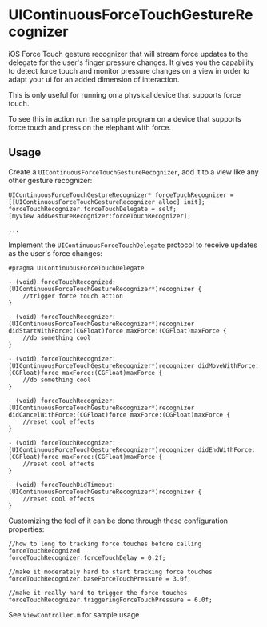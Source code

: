 # UIContinuousForceTouchGestureRecognizer
iOS Force Touch gesture recognizer that will stream force updates to the delegate for the user's finger pressure changes. It gives you the capability to detect force touch and monitor pressure changes on a view in order to adapt your ui for an added dimension of interaction.

This is only useful for running on a physical device that supports force touch.

To see this in action run the sample program on a device that supports force touch and press on the elephant with force.

## Usage

Create a `UIContinuousForceTouchGestureRecognizer`, add it to a view like any other gesture recognizer:

    UIContinuousForceTouchGestureRecognizer* forceTouchRecognizer = [[UIContinuousForceTouchGestureRecognizer alloc] init];
    forceTouchRecognizer.forceTouchDelegate = self;
    [myView addGestureRecognizer:forceTouchRecognizer];

    ...

Implement the `UIContinuousForceTouchDelegate` protocol to receive updates as the user's force changes:

    #pragma UIContinuousForceTouchDelegate

    - (void) forceTouchRecognized:(UIContinuousForceTouchGestureRecognizer*)recognizer {
        //trigger force touch action
    }

    - (void) forceTouchRecognizer:(UIContinuousForceTouchGestureRecognizer*)recognizer didStartWithForce:(CGFloat)force maxForce:(CGFloat)maxForce {
        //do something cool
    }

    - (void) forceTouchRecognizer:(UIContinuousForceTouchGestureRecognizer*)recognizer didMoveWithForce:(CGFloat)force maxForce:(CGFloat)maxForce {
        //do something cool
    }

    - (void) forceTouchRecognizer:(UIContinuousForceTouchGestureRecognizer*)recognizer didCancelWithForce:(CGFloat)force maxForce:(CGFloat)maxForce {
        //reset cool effects
    }

    - (void) forceTouchRecognizer:(UIContinuousForceTouchGestureRecognizer*)recognizer didEndWithForce:(CGFloat)force maxForce:(CGFloat)maxForce {
        //reset cool effects
    }

    - (void) forceTouchDidTimeout:(UIContinuousForceTouchGestureRecognizer*)recognizer {
        //reset cool effects
    }

Customizing the feel of it can be done through these configuration properties:

    //how to long to tracking force touches before calling forceTouchRecognized
    forceTouchRecognizer.forceTouchDelay = 0.2f;    

    //make it moderately hard to start tracking force touches
    forceTouchRecognizer.baseForceTouchPressure = 3.0f;       

    //make it really hard to trigger the force touches
    forceTouchRecognizer.triggeringForceTouchPressure = 6.0f; 
    
See `ViewController.m` for sample usage